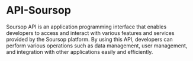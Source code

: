 # API-Soursop
Soursop API is an application programming interface that enables developers to access and interact with various features and services provided by the Soursop platform. By using this API, developers can perform various operations such as data management, user management, and integration with other applications easily and efficiently.
